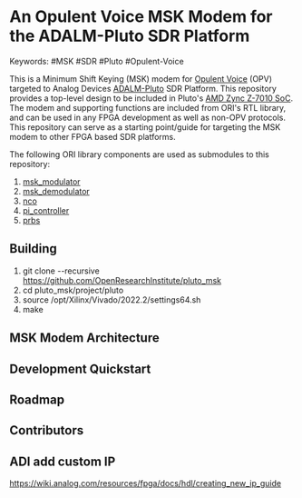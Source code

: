 # An Opulent Voice MSK Modem for the ADALM-Pluto SDR Platform

Keywords: #MSK #SDR #Pluto #Opulent-Voice

This is a Minimum Shift Keying (MSK) modem for [Opulent Voice](https://www.openresearch.institute/2022/07/30/opulent-voice-digital-voice-and-data-protocol-update/) (OPV) targeted to Analog Devices [ADALM-Pluto](https://wiki.analog.com/university/tools/pluto/users/intro) SDR Platform. This repository provides a top-level design to be included in Pluto's [AMD Zync Z-7010 SoC](https://www.amd.com/en/products/adaptive-socs-and-fpgas/soc/zynq-7000.html). The modem and supporting functions are included from ORI's RTL library, and can be used in any FPGA development as well as non-OPV protocols. This repository can serve as a starting point/guide for targeting the MSK modem to other FPGA based SDR platforms.

The following ORI library components are used as submodules to this repository:

1. [msk_modulator](https://github.com/OpenResearchInstitute/msk_modulator)
2. [msk_demodulator](https://github.com/OpenResearchInstitute/msk_demodulator)
3. [nco](https://github.com/OpenResearchInstitute/nco)
4. [pi_controller](https://github.com/OpenResearchInstitute/pi_controller)
5. [prbs](https://github.com/OpenResearchInstitute/prbs)

## Building

1. git clone --recursive https://github.com/OpenResearchInstitute/pluto_msk
2. cd pluto_msk/project/pluto
3. source /opt/Xilinx/Vivado/2022.2/settings64.sh
4. make 

## MSK Modem Architecture


## Development Quickstart


## Roadmap


## Contributors

## ADI add custom IP

https://wiki.analog.com/resources/fpga/docs/hdl/creating_new_ip_guide

